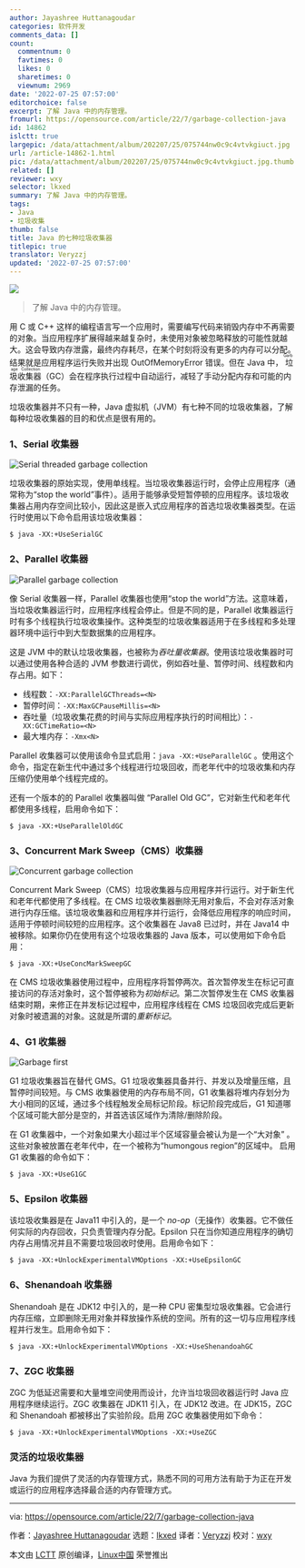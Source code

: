 ```yaml
---
author: Jayashree Huttanagoudar
categories: 软件开发
comments_data: []
count:
  commentnum: 0
  favtimes: 0
  likes: 0
  sharetimes: 0
  viewnum: 2969
date: '2022-07-25 07:57:00'
editorchoice: false
excerpt: 了解 Java 中的内存管理。
fromurl: https://opensource.com/article/22/7/garbage-collection-java
id: 14862
islctt: true
largepic: /data/attachment/album/202207/25/075744nw0c9c4vtvkgiuct.jpg
url: /article-14862-1.html
pic: /data/attachment/album/202207/25/075744nw0c9c4vtvkgiuct.jpg.thumb.jpg
related: []
reviewer: wxy
selector: lkxed
summary: 了解 Java 中的内存管理。
tags:
- Java
- 垃圾收集
thumb: false
title: Java 的七种垃圾收集器
titlepic: true
translator: Veryzzj
updated: '2022-07-25 07:57:00'
---
```


![](/data/attachment/album/202207/25/075744nw0c9c4vtvkgiuct.jpg)



> 
> 了解 Java 中的内存管理。
> 
> 
> 


用 C 或 C++ 这样的编程语言写一个应用时，需要编写代码来销毁内存中不再需要的对象。当应用程序扩展得越来越复杂时，未使用对象被忽略释放的可能性就越大。这会导致内存泄露，最终内存耗尽，在某个时刻将没有更多的内存可以分配。结果就是应用程序运行失败并出现 OutOfMemoryError 错误。但在 Java 中，<ruby> 垃圾收集器 <rt>  Garbage Collection </rt></ruby>（GC）会在程序执行过程中自动运行，减轻了手动分配内存和可能的内存泄漏的任务。


垃圾收集器并不只有一种，Java 虚拟机（JVM）有七种不同的垃圾收集器，了解每种垃圾收集器的目的和优点是很有用的。


### 1、Serial 收集器


![Serial threaded garbage collection](/data/attachment/album/202207/25/075857m2b4wp1hbwt1ubx9.png)


垃圾收集器的原始实现，使用单线程。当垃圾收集器运行时，会停止应用程序（通常称为“stop the world”事件）。适用于能够承受短暂停顿的应用程序。该垃圾收集器占用内存空间比较小，因此这是嵌入式应用程序的首选垃圾收集器类型。在运行时使用以下命令启用该垃圾收集器：



```
$ java -XX:+UseSerialGC

```

### 2、Parallel 收集器


![Parallel garbage collection](/data/attachment/album/202207/25/075906mkddaddkkvdf4qwr.png)


像 Serial 收集器一样，Parallel 收集器也使用“stop the world”方法。这意味着，当垃圾收集器运行时，应用程序线程会停止。但是不同的是，Parallel 收集器运行时有多个线程执行垃圾收集操作。这种类型的垃圾收集器适用于在多线程和多处理器环境中运行中到大型数据集的应用程序。


这是 JVM 中的默认垃圾收集器，也被称为*吞吐量收集器*。使用该垃圾收集器时可以通过使用各种合适的 JVM 参数进行调优，例如吞吐量、暂停时间、线程数和内存占用。如下：


* 线程数：`-XX:ParallelGCThreads=<N>`
* 暂停时间：`-XX:MaxGCPauseMillis=<N>`
* 吞吐量（垃圾收集花费的时间与实际应用程序执行的时间相比）：`-XX:GCTimeRatio=<N>`
* 最大堆内存：`-Xmx<N>`


Parallel 收集器可以使用该命令显式启用：`java -XX:+UseParallelGC` 。使用这个命令，指定在新生代中通过多个线程进行垃圾回收，而老年代中的垃圾收集和内存压缩仍使用单个线程完成的。


还有一个版本的的 Parallel 收集器叫做 “Parallel Old GC”，它对新生代和老年代都使用多线程，启用命令如下：



```
$ java -XX:+UseParallelOldGC

```

### 3、Concurrent Mark Sweep（CMS）收集器


![Concurrent garbage collection](/data/attachment/album/202207/25/075915c68icjz88wsn2tzq.png)


Concurrent Mark Sweep（CMS）垃圾收集器与应用程序并行运行。对于新生代和老年代都使用了多线程。在 CMS 垃圾收集器删除无用对象后，不会对存活对象进行内存压缩。该垃圾收集器和应用程序并行运行，会降低应用程序的响应时间，适用于停顿时间较短的应用程序。这个收集器在 Java8 已过时，并在 Java14 中被移除。如果你仍在使用有这个垃圾收集器的 Java 版本，可以使用如下命令启用：



```
$ java -XX:+UseConcMarkSweepGC

```

在 CMS 垃圾收集器使用过程中，应用程序将暂停两次。首次暂停发生在标记可直接访问的存活对象时，这个暂停被称为*初始标记*。第二次暂停发生在 CMS 收集器结束时期，来修正在并发标记过程中，应用程序线程在 CMS 垃圾回收完成后更新对象时被遗漏的对象。这就是所谓的*重新标记*。


### 4、G1 收集器


![Garbage first](/data/attachment/album/202207/25/075755ex2g94148qxqkch2.png)


G1 垃圾收集器旨在替代 GMS。G1 垃圾收集器具备并行、并发以及增量压缩，且暂停时间较短。与 CMS 收集器使用的内存布局不同，G1 收集器将堆内存划分为大小相同的区域，通过多个线程触发全局标记阶段。标记阶段完成后，G1 知道哪个区域可能大部分是空的，并首选该区域作为清除/删除阶段。


在 G1 收集器中，一个对象如果大小超过半个区域容量会被认为是一个“大对象” 。这些对象被放置在老年代中，在一个被称为“humongous region”的区域中。 启用 G1 收集器的命令如下：



```
$ java -XX:+UseG1GC

```

### 5、Epsilon 收集器


该垃圾收集器是在 Java11 中引入的，是一个 *no-op*（无操作）收集器。它不做任何实际的内存回收，只负责管理内存分配。Epsilon 只在当你知道应用程序的确切内存占用情况并且不需要垃圾回收时使用。启用命令如下：



```
$ java -XX:+UnlockExperimentalVMOptions -XX:+UseEpsilonGC

```

### 6、Shenandoah 收集器


Shenandoah 是在 JDK12 中引入的，是一种 CPU 密集型垃圾收集器。它会进行内存压缩，立即删除无用对象并释放操作系统的空间。所有的这一切与应用程序线程并行发生。启用命令如下：



```
$ java -XX:+UnlockExperimentalVMOptions -XX:+UseShenandoahGC

```

### 7、ZGC 收集器


ZGC 为低延迟需要和大量堆空间使用而设计，允许当垃圾回收器运行时 Java 应用程序继续运行。ZGC 收集器在 JDK11 引入，在 JDK12 改进。在 JDK15，ZGC 和 Shenandoah 都被移出了实验阶段。启用 ZGC 收集器使用如下命令：



```
$ java -XX:+UnlockExperimentalVMOptions -XX:+UseZGC

```

### 灵活的垃圾收集器


Java 为我们提供了灵活的内存管理方式，熟悉不同的可用方法有助于为正在开发或运行的应用程序选择最合适的内存管理方式。




---


via: <https://opensource.com/article/22/7/garbage-collection-java>


作者：[Jayashree Huttanagoudar](https://opensource.com/users/jayashree-huttanagoudar) 选题：[lkxed](https://github.com/lkxed) 译者：[Veryzzj](https://github.com/Veryzzj) 校对：[wxy](https://github.com/wxy)


本文由 [LCTT](https://github.com/LCTT/TranslateProject) 原创编译，[Linux中国](https://linux.cn/) 荣誉推出